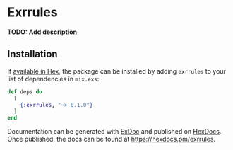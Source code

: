 # Exrrules

**TODO: Add description**

## Installation

If [available in Hex](https://hex.pm/docs/publish), the package can be installed
by adding `exrrules` to your list of dependencies in `mix.exs`:

```elixir
def deps do
  [
    {:exrrules, "~> 0.1.0"}
  ]
end
```

Documentation can be generated with [ExDoc](https://github.com/elixir-lang/ex_doc)
and published on [HexDocs](https://hexdocs.pm). Once published, the docs can
be found at <https://hexdocs.pm/exrrules>.

